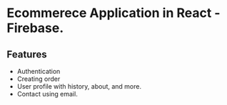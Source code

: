 # Ecommerece Application in React - Firebase.

## Features

- Authentication
- Creating order
- User profile with history, about, and more.
- Contact using email.
